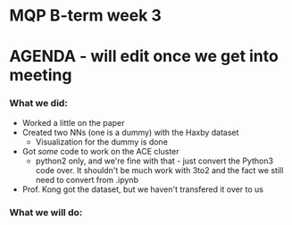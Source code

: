 # MQP B-term week 3

# AGENDA - will edit once we get into meeting


### What we did:

* Worked a little on the paper
* Created two NNs (one is a dummy) with the Haxby dataset
    * Visualization for the dummy is done
* Got *some* code to work on the ACE cluster
    - python2 only, and we're fine with that - just convert the Python3 code over. It shouldn't be much work with 3to2 and the fact we still need to convert from .ipynb
* Prof. Kong got the dataset, but we haven't transfered it over to us



### What we will do:

